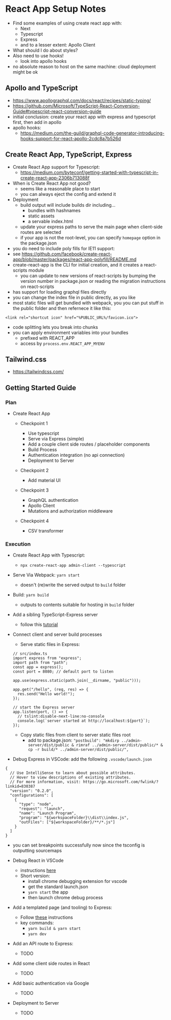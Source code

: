 React App Setup Notes
============

- Find some examples of using create react app with:
  - Next
  - Typescript  
  - Express
  - and to a lesser extent: Apollo Client
- What should I do about styles?
- Also need to use hooks!
  - look into apollo hooks
- no absolute reason to host on the same machine: cloud deployment might be ok

## Apollo and TypeScript
- https://www.apollographql.com/docs/react/recipes/static-typing/
- https://github.com/Microsoft/TypeScript-React-Conversion-Guide#typescript-react-conversion-guide
- initial conclusion: create your react app with express and typescript first, then add in apollo
- apollo hooks:
  - https://medium.com/the-guild/graphql-code-generator-introducing-hooks-support-for-react-apollo-2cdc8a7b526d

## Create React App, TypeScript, Express
- Create React App support for Typescript:
  - https://medium.com/byteconf/getting-started-with-typescript-in-create-react-app-2306b713088f
- When is Create React App not good?
  - seems like a reasonable place to start
  - you can always eject the config and extend it
- Deployment
  - build output will include builds dir including...
    - bundles with hashnames 
    - static assets 
    - a servable index.html
  - update your express paths to serve the main page when client-side routes are selected
  - if your app is not the root-level, you can specify `homepage` option in the package.json
 - you do need to include poly fills for IE11 support:
  - see https://github.com/facebook/create-react-app/blob/master/packages/react-app-polyfill/README.md
- create-react-app is the CLI for initial creation, and it creates a react-scripts module
  - you can update to new versions of react-scripts by bumping the version number in package.json or reading the migration instructions on react-scripts
- has support for loading graphql files directly
- you can change the index file in public directly, as you like
- most static files will get bundled with webpack, you you can put stuff in the  public folder and then refernece it like this:

```(html)
<link rel="shortcut icon" href="%PUBLIC_URL%/favicon.ico">
```

- code splitting lets you break into chunks
- you can apply environment variables into your bundles
  - prefixed with REACT_APP
  - access by `process.env.REACT_APP_MYENV`

## Tailwind.css
- https://tailwindcss.com/

## Getting Started Guide

### Plan
- Create React App
  - Checkpoint 1
    - Use typescript
    - Serve via Express (simple)  
    - Add a couple client side routes / placeholder components
    - Build Process
    - Authentication integration (no api connection)
    - Deployment to Server
  
  - Checkpoint 2
    - Add material UI

  - Checkpoint 3
    - GraphQL authentication
    - Apollo Client
    - Mutations and authorization middleware

  - Checkpoint 4
    - CSV transformer

### Execution
- Create React App with Typescript:
  - `npx create-react-app admin-client --typescript`
- Serve Via Webpack: `yarn start`
  - doesn't (re)write the served output to `build` folder
- Build: `yarn build`
  - outputs to contents suitable for hosting in `build` folder
- Add a sibling TypeScript-Express server
  - follow this [tutorial](https://developer.okta.com/blog/2018/11/15/node-express-typescript)
- Connect client and server build processes
  - Serve static files in Express:

  ```(typescript)
  // src/index.ts
  import express from "express";
  import path from "path";
  const app = express();
  const port = 8080; // default port to listen

  app.use(express.static(path.join(__dirname, "public")));
  
  app.get("/hello", (req, res) => {
    res.send("Hello world!");
  });

  // start the Express server
  app.listen(port, () => {
    // tslint:disable-next-line:no-console
    console.log(`server started at http://localhost:${port}`);
  });

  ```
  
  - Copy static files from client to server static files root
    - add to package.json: `"postbuild": "mkdirp ../admin-server/dist/public & rimraf ../admin-server/dist/public/* & cp -r build/* ../admin-server/dist/public/",`

- Debug Express in VSCode: add the following `.vscode/launch.json`

```(json)
{
  // Use IntelliSense to learn about possible attributes.
  // Hover to view descriptions of existing attributes.
  // For more information, visit: https://go.microsoft.com/fwlink/?linkid=830387
  "version": "0.2.0",
  "configurations": [
    {
      "type": "node",
      "request": "launch",
      "name": "Launch Program",
      "program": "${workspaceFolder}\\dist\\index.js",
      "outFiles": ["${workspaceFolder}/**/*.js"]
    }
  ]
}
```

  - you can set breakpoints successfully now since the tsconfig is outputting sourcemaps
  
- Debug React in VSCode
  - instructions [here](https://facebook.github.io/create-react-app/docs/setting-up-your-editor#visual-studio-code)
  - Short version:
    - install chrome debugging extension for vscode
    - get the standard launch.json
    - `yarn start` the app
    - then launch chrome debug process      

- Add a templated page (and tooling) to Express:
  - Follow [these](https://developer.okta.com/blog/2018/11/15/node-express-typescript#build-a-better-user-interface-with-materialize-and-ejs) instructions
  - key commands:
    - `yarn build & yarn start`
    - `yarn dev`
    
- Add an API route to Express:
  - TODO

  
- Add some client side routes in React
  - TODO
- Add basic authentication via Google
  - TODO
- Deployment to Server
  - TODO





  
  

